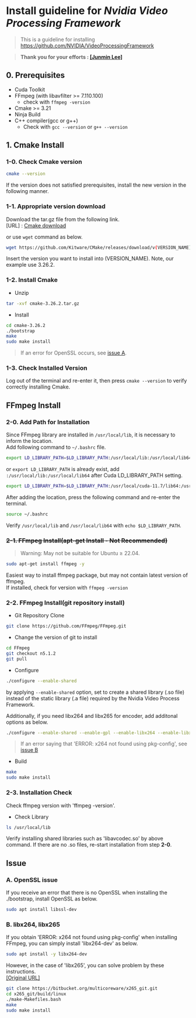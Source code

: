 # Install guideline for *Nvidia Video Processing Framework*
> This is a guideline for installing https://github.com/NVIDIA/VideoProcessingFramework

> **Thank you for your efforts : [[Junmin Lee]](https://github.com/jumin-lee)**

## 0. Prerequisites
- Cuda Toolkit
- FFmpeg (with libavfilter >= 7.110.100)
  - check with `ffmpeg -version`
- Cmake >= 3.21
- Ninja Build
- C++ compiler(gcc or g++)
  - Check with `gcc --version` or `g++ --version`

## 1. Cmake Install
### 1-0. Check Cmake version
```bash
cmake --version
```
If the version does not satisfied prerequisites, install the new version in the following manner.

### 1-1. Appropriate version download
Download the tar.gz file from the following link.\
[URL] : [Cmake download](https://cmake.org/download/)

or use `wget` command as below.
```bash
wget https://github.com/Kitware/CMake/releases/download/v(VERSION_NAME)/cmake-(VERSION_NAME).tar.gz
```
Insert the version you want to install into (VERSION_NAME). Note, our example use 3.26.2.

### 1-2. Install Cmake
- Unzip
```bash
tar -xvf cmake-3.26.2.tar.gz
```

- Install
```bash
cd cmake-3.26.2
./bootstrap
make
sudo make install
```
> If an error for OpenSSL occurs, see [issue A](#OpenSSL).

### 1-3. Check Installed Version
Log out of the terminal and re-enter it, then press `cmake --version` to verify correctly installing Cmake.

## FFmpeg Install
### 2-0. Add Path for Installation
Since FFmpeg library are installed in `/usr/local/lib`, it is necessary to inform the location.\
Add following command to `~/.bashrc` file.
```bash
export LD_LIBRARY_PATH=$LD_LIBRARY_PATH:/usr/local/lib:/usr/local/lib64
```

or `export LD_LIBRARY_PATH` is already exist, add `:/usr/local/lib:/usr/local/lib64` after Cuda LD_LIBRARY_PATH setting.
```bash
export LD_LIBRARY_PATH=$LD_LIBRARY_PATH:/usr/local/cuda-11.7/lib64:/usr/local/lib:/usr/local/lib64
```

After adding the location, press the following command and re-enter the terminal.
```bash
source ~/.bashrc
```

Verify `/usr/local/lib` and `/usr/local/lib64` with `echo $LD_LIBRARY_PATH`.

### ~~2-1. FFmpeg Install(apt-get Install - Not Recommended)~~
> Warning: May not be suitable for Ubuntu ≥ 22.04.
```bash
sudo apt-get install ffmpeg -y
```
Easiest way to install ffmpeg package, but may not contain latest version of ffmpeg.\
If installed, check for version with `ffmpeg -version`

### 2-2. FFmpeg Install(git repository install)
- Git Repository Clone
```bash
git clone https://github.com/FFmpeg/FFmpeg.git
```

- Change the version of git to install
```bash
cd FFmpeg
git checkout n5.1.2
git pull
```

- Configure
```bash
./configure --enable-shared
```
by applying `--enable-shared` option, set to create a shared library (.so file) instead of the static library (.a file) required by the Nvidia Video Process Framework.

Additionally, if you need libx264 and libx265 for encoder, add additonal options as below.
```bash
./configure --enable-shared --enable-gpl --enable-libx264 --enable-libx265
```
> If an error saying that 'ERROR: x264 not found using pkg-config', see [issue B](#libx265)

- Build
```bash
make
sudo make install
```

### 2-3. Installation Check
Check ffmpeg version with 'ffmpeg -version'.

- Check Library
```bash
ls /usr/local/lib
```
Verify installing shared libraries such as 'libavcodec.so' by above command.
If there are no .so files, re-start installation from step **2-0**.

## Issue
<a name="OpenSSL"></a>
### A. OpenSSL issue
If you receive an error that there is no OpenSSL when installing the ./bootstrap, install OpenSSL as below.
```bash
sudo apt install libssl-dev
```
<a name="libx265"></a>
### B. libx264, libx265
If you obtain 'ERROR: x264 not found using pkg-config' when installing FFmpeg, you can simply install 'libx264-dev' as below.
```bash
sudo apt install -y libx264-dev
```

However, in the case of 'libx265', you can solve problem by these instructions.\
[[Original URL]](https://bitbucket.org/multicoreware/x265_git/wiki/Home)
```bash
git clone https://bitbucket.org/multicoreware/x265_git.git
cd x265_git/build/linux
./make-Makefiles.bash
make
sudo make install
```
